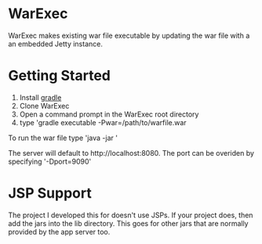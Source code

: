 WarExec
===
WarExec makes existing war file executable by updating the war file with a an embedded Jetty instance. 

# Getting Started
1. Install [gradle](http://www.gradle.org)
2. Clone WarExec
3. Open a command prompt in the WarExec root directory
4. type 'gradle executable -Pwar=/path/to/warfile.war

To run the war file type 'java -jar <path-to-war-file>'

The server will default to http://localhost:8080. The port can be overiden by specifying '-Dport=9090'

# JSP Support
The project I developed this for doesn't use JSPs. If your project does, then add the jars into the lib directory.
This goes for other jars that are normally provided by the app server too.